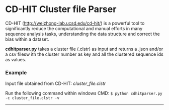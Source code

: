  # CD-HIT Cluster file Parser
CD-HIT (http://weizhong-lab.ucsd.edu/cd-hit/) is a powerful tool to significantly reduce the computational and manual efforts in many sequence analysis tasks, understanding the data structure and correct the bias within a dataset.  

**cdhitparser.py** takes a cluster file (.clstr) as input and returns a .json and/or a csv filesw ith the cluster number as key and all the clustered sequence ids as values.

### Example
Input file obtained from CD-HIT:  *cluster_file.clstr*  

Run the following command within windows CMD:  `$ python cdhitparser.py -c cluster_file.clstr -v`
- - - -
